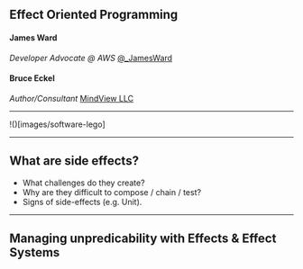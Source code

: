 ## Effect Oriented Programming

#### James Ward
*Developer Advocate @ AWS* <a href="https://twitter.com/_JamesWard?ref_src=twsrc%5Etfw" class="twitter-follow-button" data-size="large">@_JamesWard</a><script async src="https://platform.twitter.com/widgets.js" charset="utf-8"></script>

#### Bruce Eckel
*Author/Consultant* <a href="https://www.mindviewllc.com/">MindView LLC</a>


---

!()[images/software-lego]

---
## What are side effects?

- What challenges do they create?
- Why are they difficult to compose / chain / test?
- Signs of side-effects (e.g. Unit).

---

## Managing unpredicability with Effects & Effect Systems
